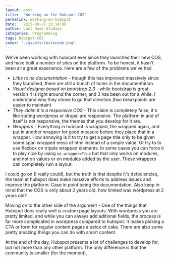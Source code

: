 ```yaml
---
layout: post
title:  "Working on the Hubspot COS"
permalink: working-on-hubspot
date:   2015-09-21 15:14:00
author: Last Rose Studios
categories: Programming
tags: Hubspot-COS
cover: "./assets/instacode.png"
---
```


We've been working with hubspot ever since they launched their new COS, and have built a number of sites on the platform. To be honest, it hasn't been all a great experience.
Here are a few of the problems we've had
-   *Little to no documentation* - though this has improved massively since they launched, there are still a bunch of holes in the documentation.
-   *Visual designer based on bootstrap 2.3* - while bootstrap is great, version 4 is right around the corner, and 3 has been out for a while. I understand why they chose to go that direction (two breakpoints are easier to maintain)
-   *They claim it is a responsive COS* - This claim is completely false, it's like stating wordpress or drupal are responsive. The platform in and of itself is not responsive, the themes that you develop for it are.
-   *Wrappers* - Everything in hubspot is wrapped, the wrapped again, and put in another wrapper for good measure before they place that in a wrapper. How annoying is it to try to get a page title only to be given some span wrapped mess of html instead of a simple value. Or try to to use flexbox on tripple wrapped elements. In some cases you can force it to play nice by using `no_wrapper=True` but that only works on modules, and not on values or on modules added by the user. These wrappers can completely ruin a layout.

I could go on (I really could), but the truth is that despite it's defeciencies, the team at hubspot does make massive efforts to address issues and improve the platform. Case in point being the documentation. Also keep in mind that the COS is only about 2 years old, how limited was wordpress at 2 years old?

Moving on to the other side of the argument - One of the things that Hubspot does really well is custom page layouts. With wordpress you are pretty limited, and while you can always add aditional fields, the process is far more complicated in wordpress compared to hubspot. It makes picking a CTA or form for regular content pages a peice of cake. There are also some pretty amazing things you can do with smart content. 

At the end of the day, Hubspot presents a lot of challenges to develop for, but not more than any other platform. The only difference is that the community is smaller (for the moment). 
